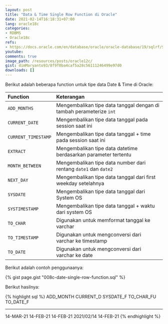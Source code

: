 ```yaml
---
layout: post
title: "Data & Time Single Row Function di Oracle"
date: 2021-02-14T16:18:31+07:00
lang: oracle18c
categories:
- RDBMS
- Oracle18c
refs: 
- https://docs.oracle.com/en/database/oracle/oracle-database/19/sqlrf/Single-Row-Functions.html#GUID-5652DBC2-41C7-4F07-BEDD-DAF620E35F3C
youtube: 
comments: true
image_path: /resources/posts/oracle12c/
gist: dimMaryanto93/8f9f0ba4caf5a28c56111246499e97d0
downloads: []
---
```


Berikut adalah beberapa function untuk tipe data Date & Time di Oracle:

| Function              | Keterangan                                                            |
|:----------            |:----------------------------------                                    |
| `ADD_MONTHS`          | Mengembalikan tipe data tanggal dengan di tambah perameterize `int`   |
| `CURRENT_DATE`        | Mengembalikan tipe data tanggal pada session saat ini                 |
| `CURRENT_TIMESTAMP`   | Mengembalikan tipe data tanggal + time pada session saat ini          |
| `EXTRACT`             | Mengembalikan tipe data datetime berdasarkan parameter tertentu       |
| `MONTH_BETWEEN`       | Mengembalikan tipe data number dari rentang `date1` dan `date2`       |
| `NEXT_DAY`            | Mengembalikan tipe data tanggal dari first weekday setelahnya         |
| `SYSDATE`             | Mengembalikan tipe data tanggal dari System OS                        |
| `SYSTIMESTAMP`        | Mengembalikan tipe data tanggal + waktu dari system OS                |
| `TO_CHAR`             | Digunakan untuk memformat tanggal ke varchar                          |
| `TO_TIMESTAMP`        | Digunakan untuk mengconversi dari varchar ke timestamp                |
| `TO_DATE`             | Digunakan untuk mengconversi dari varchar ke date                     |

Berikut adalah contoh penggunaanya:

{% gist page.gist "008c-date-single-row-function.sql" %}

Berikut hasilnya:

{% highlight sql %}
ADD_MONTH CURRENT_D SYSDATE_F TO_CHAR_FU TO_DATE_F
--------- --------- --------- ---------- ---------
14-MAR-21 14-FEB-21 14-FEB-21 2021/02/14 14-FEB-21
{% endhighlight %}